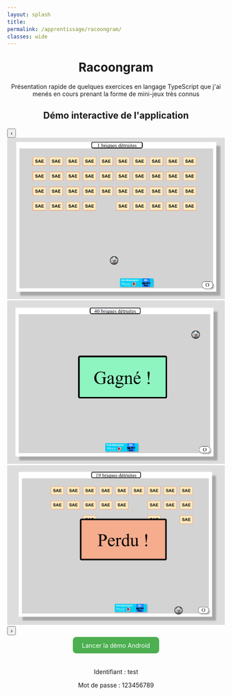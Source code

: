 ```yaml
---
layout: splash
title:
permalink: /apprentissage/racoongram/
classes: wide
---
```



<div style="width: 100%; margin: 0 auto;">
<h1 style="text-align: center;margin-top: 30px;font-size:2em;">Racoongram</h1>

<p style="text-align: center;">Présentation rapide de quelques exercices en langage TypeScript que j'ai menés en cours prenant la forme de mini-jeux très connus</p>



<section>
  <h2 style="text-align: center; border-bottom:none;">Démo interactive de l'application</h2>
 <div class="carousel-container">
  <button class="carousel-button prev">‹</button>
  <div class="carousel-slide">
    <img src="/assets/images/cassebriques1.png" alt="Écran 1">
    <img src="/assets/images/cassebriques2.png" alt="Écran 2">
    <img src="/assets/images/cassebriques3.png" alt="Écran 3">
  </div>
  <button class="carousel-button next">›</button>
</div>
  <p style="text-align: center; margin-top: 1em;">
    <a href="https://appetize.io/app/b_omk4fpnh3uh4og4vv5frkmyroi" target="_blank" 
       style="padding: 0.75em 1.5em; background: #4CAF50; color: white; text-decoration: none; border-radius: 8px;">
       Lancer la démo Android
    </a>
  </p><br>
  <p style="text-align: center;margin-bottom:0px;">Identifiant : test</p>
  <p style="text-align: center;">Mot de passe : 123456789</p>
</section>
